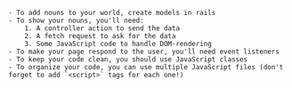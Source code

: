     - To add nouns to your world, create models in rails
    - To show your nouns, you'll need:
        1. A controller action to send the data
        2. A fetch request to ask for the data
        3. Some JavaScript code to handle DOM-rendering
    - To make your page respond to the user, you'll need event listeners
    - To keep your code clean, you should use JavaScript classes
    - To organize your code, you can use multiple JavaScript files (don't forget to add `<script>` tags for each one!)